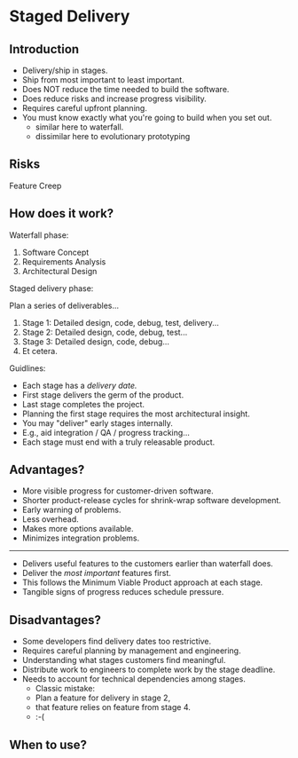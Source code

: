 # Staged Delivery

## Introduction

- Delivery/ship in stages.
- Ship from most important to least important.
- Does NOT reduce the time needed to build the software.
- Does reduce risks and increase progress visibility.
- Requires careful upfront planning.
- You must know exactly what you're going to build when you set out.
   - similar here to waterfall.
   - dissimilar here to evolutionary prototyping

## Risks

Feature Creep

## How does it work?

Waterfall phase:

1. Software Concept
1. Requirements Analysis
1. Architectural Design

Staged delivery phase:

Plan a series of deliverables...

1. Stage 1: Detailed design, code, debug, test, delivery...
2. Stage 2: Detailed design, code, debug, test...
3. Stage 3: Detailed design, code, debug...
4. Et cetera.

Guidlines:

- Each stage has a _delivery date._
- First stage delivers the germ of the product. 
- Last stage completes the project.
- Planning the first stage requires the most architectural insight.
- You may "deliver" early stages internally.
- E.g., aid integration / QA / progress tracking...
- Each stage must end with a truly releasable product.

## Advantages?

- More visible progress for customer-driven software.
- Shorter product-release cycles for shrink-wrap software development.
- Early warning of problems.
- Less overhead.
- Makes more options available.
- Minimizes integration problems.

---

- Delivers useful features to the customers earlier than waterfall does.
- Deliver the _most important_ features first.
- This follows the Minimum Viable Product approach at each stage.
- Tangible signs of progress reduces schedule pressure.

## Disadvantages?

- Some developers find delivery dates too restrictive.
- Requires careful planning by management and engineering.
- Understanding what stages customers find meaningful.
- Distribute work to engineers to complete work by the stage deadline.
- Needs to account for technical dependencies among stages.
    - Classic mistake:
    - Plan a feature for delivery in stage 2,
    - that feature relies on feature from stage 4.
    - :-(

## When to use?